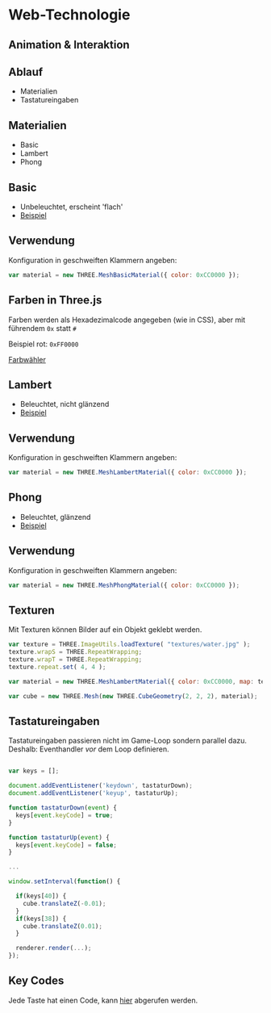 # Web-Technologie

## Animation & Interaktion



## Ablauf

* Materialien
* Tastatureingaben



## Materialien

* Basic
* Lambert
* Phong


## Basic

* Unbeleuchtet, erscheint 'flach'
* [Beispiel](http://threejs.org/docs/#Reference/Materials/MeshBasicMaterial)


## Verwendung

Konfiguration in geschweiften Klammern angeben:

```js
var material = new THREE.MeshBasicMaterial({ color: 0xCC0000 });
```


## Farben in Three.js

Farben werden als Hexadezimalcode angegeben (wie in CSS), aber mit führendem `0x` statt `#`

Beispiel rot: `0xFF0000`

[Farbwähler](http://www.colorpicker.com/)


## Lambert

* Beleuchtet, nicht glänzend
* [Beispiel](http://threejs.org/docs/#Reference/Materials/MeshLambertMaterial)


## Verwendung

Konfiguration in geschweiften Klammern angeben:

```js
var material = new THREE.MeshLambertMaterial({ color: 0xCC0000 });
```


## Phong

* Beleuchtet, glänzend
* [Beispiel](http://threejs.org/docs/#Reference/Materials/MeshPhongMaterial)


## Verwendung

Konfiguration in geschweiften Klammern angeben:

```js
var material = new THREE.MeshPhongMaterial({ color: 0xCC0000 });
```


## Texturen

Mit Texturen können Bilder auf ein Objekt geklebt werden.

```js
var texture = THREE.ImageUtils.loadTexture( "textures/water.jpg" );
texture.wrapS = THREE.RepeatWrapping;
texture.wrapT = THREE.RepeatWrapping;
texture.repeat.set( 4, 4 );
```

```js
var material = new THREE.MeshLambertMaterial({ color: 0xCC0000, map: texture });
```

```js
var cube = new THREE.Mesh(new THREE.CubeGeometry(2, 2, 2), material);
```



## Tastatureingaben

Tastatureingaben passieren nicht im Game-Loop sondern parallel dazu. Deshalb: Eventhandler *vor* dem Loop definieren.


```js

var keys = [];

document.addEventListener('keydown', tastaturDown);
document.addEventListener('keyup', tastaturUp);

function tastaturDown(event) {
  keys[event.keyCode] = true;
}

function tastaturUp(event) {
  keys[event.keyCode] = false;
}

...

window.setInterval(function() {

  if(keys[40]) {
    cube.translateZ(-0.01);
  }
  if(keys[38]) {
    cube.translateZ(0.01);
  }

  renderer.render(...);
});
```


## Key Codes

Jede Taste hat einen Code, kann [hier](http://www.cambiaresearch.com/articles/15/javascript-char-codes-key-codes) abgerufen werden.
